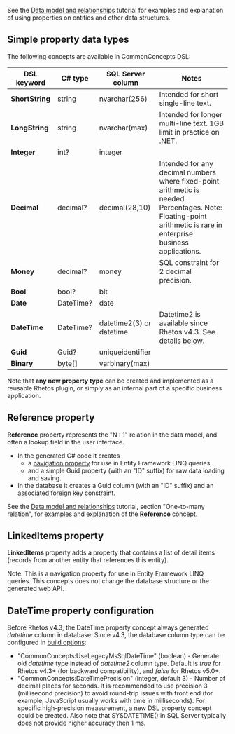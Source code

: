 See the [Data model and relationships](Data-model-and-relationships) tutorial for examples and explanation of using properties
on entities and other data structures.

## Simple property data types

The following concepts are available in CommonConcepts DSL:

| DSL keyword | C# type | SQL Server column | Notes |
| --- | --- | --- | --- |
| **ShortString** | string | nvarchar(256) | Intended for short single-line text.
| **LongString** | string | nvarchar(max) | Intended for longer multi-line text. 1GB limit in practice on .NET. |
| **Integer** | int? | integer |
| **Decimal** | decimal? | decimal(28,10) | Intended for any decimal numbers where fixed-point arithmetic is needed. Percentages. Note: Floating-point arithmetic is rare in enterprise business applications. |
| **Money** | decimal? | money | SQL constraint for 2 decimal precision. |
| **Bool** | bool? | bit |
| **Date** | DateTime? | date |
| **DateTime** | DateTime? | datetime2(3) or datetime | Datetime2 is available since Rhetos v4.3. See details [below](#datetime-property-configuration).
| **Guid** | Guid? | uniqueidentifier |
| **Binary** | byte[] | varbinary(max) |

Note that **any new property type** can be created and implemented as a reusable Rhetos plugin, or simply as an internal part of a specific business application.

## Reference property

**Reference** property represents the "N : 1" relation in the data model, and often a lookup field in the user interface.

* In the generated C# code it creates
  * a [navigation property](https://docs.microsoft.com/en-us/ef/ef6/fundamentals/relationships)
  for use in Entity Framework LINQ queries,
  * and a simple Guid property (with an "ID" suffix) for raw data loading and saving.
* In the database it creates a Guid column (with an "ID" suffix)
  and an associated foreign key constraint.

See the [Data model and relationships](Data-model-and-relationships) tutorial,
section "One-to-many relation", for examples and explanation of the **Reference** concept.

## LinkedItems property

**LinkedItems** property adds a property that contains a list of detail items (records from another entity that references this entity).

Note: This is a navigation property for use in Entity Framework LINQ queries. This concepts does not change the database structure or the generated web API.

## DateTime property configuration

Before Rhetos v4.3, the DateTime property concept always generated *datetime* column in database.
Since v4.3, the database column type can be configured in
[build options](https://github.com/Rhetos/Rhetos/wiki/Configuration-management#build-configuration):

* "CommonConcepts:UseLegacyMsSqlDateTime" (boolean) -
  Generate old *datetime* type instead of  *datetime2* column type.
  Default is *true* for Rhetos v4.3+ (for backward compatibility), and *false* for Rhetos v5.0+.
* "CommonConcepts:DateTimePrecision" (integer, default 3) -
  Number of decimal places for seconds.
  It is recommended to use precision 3 (millisecond precision) to avoid round-trip issues with front end
  (for example, JavaScript usually works with time in milliseconds).
  For specific high-precision measurement, a new DSL property concept could be created.
  Also note that SYSDATETIME() in SQL Server typically does not provide higher accuracy then 1 ms.
